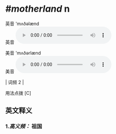 # ***\#motherland*** n
英音 'mʌðəlænd  
英音
<audio src="./media/motherland-B.aac" controls="controls"></audio>

美音 'mʌðərlænd  
美音
<audio src="./media/motherland.aac" controls="controls"></audio>



| 词频 2 |  

用法点拨  [C]

英文释义
---
### 1.*高义频：* **祖国**  


